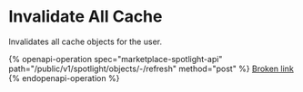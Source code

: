 # Invalidate All Cache

Invalidates all cache objects for the user.

{% openapi-operation spec="marketplace-spotlight-api" path="/public/v1/spotlight/objects/-/refresh" method="post" %}
[Broken link](broken-reference)
{% endopenapi-operation %}
